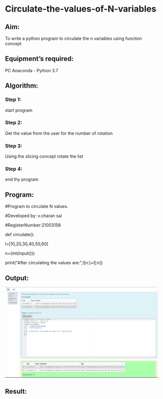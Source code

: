 # Circulate-the-values-of-N-variables
## Aim:
To write a python program to circulate the n variables using function concept
## Equipment’s required:
PC
Anaconda - Python 3.7
## Algorithm: 
### Step 1: 
start program 
### Step 2: 
Get the value from the user for the number of rotation
### Step 3: 
Using the slicing concept rotate the list
### Step 4:
end thy program

## Program:
#Program to circulate N values.

#Developed by: v.charan sai

#RegisterNumber:21003158

def circulate():

   l=[10,20,30,40,50,60]

   n=(int(input()))

   
   print("After circulating the values are:",l[n:]+l[:n])
    


## Output:
![output](https://github.com/charansai0/Circulate-the-values-of-N-variables/blob/main/Screenshot%20(114).png?raw=true)

## Result:
